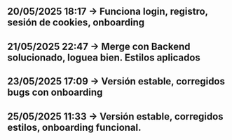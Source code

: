 ## 20/05/2025 18:17 -> Funciona login, registro, sesión de cookies, onboarding
## 21/05/2025 22:47 -> Merge con Backend solucionado, loguea bien. Estilos aplicados
## 23/05/2025 17:09 -> Versión estable, corregidos bugs con onboarding
## 25/05/2025 11:33 -> Versión estable, corregidos estilos, onboarding funcional.